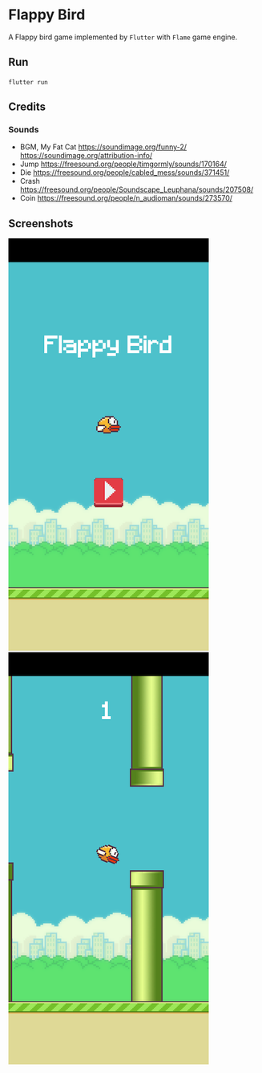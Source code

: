 # Flappy Bird
A Flappy bird game implemented by `Flutter` with `Flame` game engine.

## Run
`flutter run`

## Credits

### Sounds
- BGM, My Fat Cat https://soundimage.org/funny-2/
https://soundimage.org/attribution-info/
- Jump https://freesound.org/people/timgormly/sounds/170164/
- Die https://freesound.org/people/cabled_mess/sounds/371451/
- Crash https://freesound.org/people/Soundscape_Leuphana/sounds/207508/
- Coin https://freesound.org/people/n_audioman/sounds/273570/

## Screenshots
![screenshot1](screenshots/screenshot1.png)
![screenshot2](screenshots/screenshot2.png)